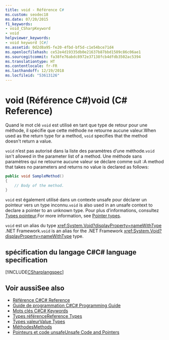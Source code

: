```yaml
---
title: void - Référence C#
ms.custom: seodec18
ms.date: 07/20/2015
f1_keywords:
- void_CSharpKeyword
- void
helpviewer_keywords:
- void keyword [C#]
ms.assetid: 0d2d8a95-fe20-4fbd-bf5d-c1e54bce71d4
ms.openlocfilehash: ce52e4d19335db0e21637b87bbd1589c86c06ae1
ms.sourcegitcommit: fa38fe76abdc8972e37138fcb4dfdb3502ac5394
ms.translationtype: HT
ms.contentlocale: fr-FR
ms.lasthandoff: 12/19/2018
ms.locfileid: "53613126"
---
```

# <a name="void-c-reference"></a><span data-ttu-id="2b5c5-102">void (Référence C#)</span><span class="sxs-lookup"><span data-stu-id="2b5c5-102">void (C# Reference)</span></span>

<span data-ttu-id="2b5c5-103">Quand le mot clé `void` est utilisé en tant que type de retour pour une méthode, il spécifie que cette méthode ne retourne aucune valeur.</span><span class="sxs-lookup"><span data-stu-id="2b5c5-103">When used as the return type for a method, `void` specifies that the method doesn't return a value.</span></span>

<span data-ttu-id="2b5c5-104">`void` n’est pas autorisé dans la liste des paramètres d’une méthode.</span><span class="sxs-lookup"><span data-stu-id="2b5c5-104">`void` isn't allowed in the parameter list of a method.</span></span> <span data-ttu-id="2b5c5-105">Une méthode sans paramètres qui ne retourne aucune valeur se déclare comme suit :</span><span class="sxs-lookup"><span data-stu-id="2b5c5-105">A method that takes no parameters and returns no value is declared as follows:</span></span>

```csharp
public void SampleMethod()
{
    // Body of the method.
}
```

<span data-ttu-id="2b5c5-106">`void` est également utilisé dans un contexte unsafe pour déclarer un pointeur vers un type inconnu.</span><span class="sxs-lookup"><span data-stu-id="2b5c5-106">`void` is also used in an unsafe context to declare a pointer to an unknown type.</span></span> <span data-ttu-id="2b5c5-107">Pour plus d’informations, consultez [Types pointeur](../../programming-guide/unsafe-code-pointers/pointer-types.md).</span><span class="sxs-lookup"><span data-stu-id="2b5c5-107">For more information, see [Pointer types](../../programming-guide/unsafe-code-pointers/pointer-types.md).</span></span>

<span data-ttu-id="2b5c5-108">`void` est un alias du type <xref:System.Void?displayProperty=nameWithType> .NET Framework.</span><span class="sxs-lookup"><span data-stu-id="2b5c5-108">`void` is an alias for the .NET Framework <xref:System.Void?displayProperty=nameWithType> type.</span></span>

## <a name="c-language-specification"></a><span data-ttu-id="2b5c5-109">spécification du langage C#</span><span class="sxs-lookup"><span data-stu-id="2b5c5-109">C# language specification</span></span>

[!INCLUDE[CSharplangspec](~/includes/csharplangspec-md.md)]

## <a name="see-also"></a><span data-ttu-id="2b5c5-110">Voir aussi</span><span class="sxs-lookup"><span data-stu-id="2b5c5-110">See also</span></span>

- [<span data-ttu-id="2b5c5-111">Référence C#</span><span class="sxs-lookup"><span data-stu-id="2b5c5-111">C# Reference</span></span>](../index.md)
- [<span data-ttu-id="2b5c5-112">Guide de programmation C#</span><span class="sxs-lookup"><span data-stu-id="2b5c5-112">C# Programming Guide</span></span>](../../programming-guide/index.md)
- [<span data-ttu-id="2b5c5-113">Mots clés C#</span><span class="sxs-lookup"><span data-stu-id="2b5c5-113">C# Keywords</span></span>](index.md)
- [<span data-ttu-id="2b5c5-114">Types référence</span><span class="sxs-lookup"><span data-stu-id="2b5c5-114">Reference Types</span></span>](reference-types.md)
- [<span data-ttu-id="2b5c5-115">Types valeur</span><span class="sxs-lookup"><span data-stu-id="2b5c5-115">Value Types</span></span>](value-types.md)
- [<span data-ttu-id="2b5c5-116">Méthodes</span><span class="sxs-lookup"><span data-stu-id="2b5c5-116">Methods</span></span>](../../programming-guide/classes-and-structs/methods.md)
- [<span data-ttu-id="2b5c5-117">Pointeurs et code unsafe</span><span class="sxs-lookup"><span data-stu-id="2b5c5-117">Unsafe Code and Pointers</span></span>](../../programming-guide/unsafe-code-pointers/index.md)